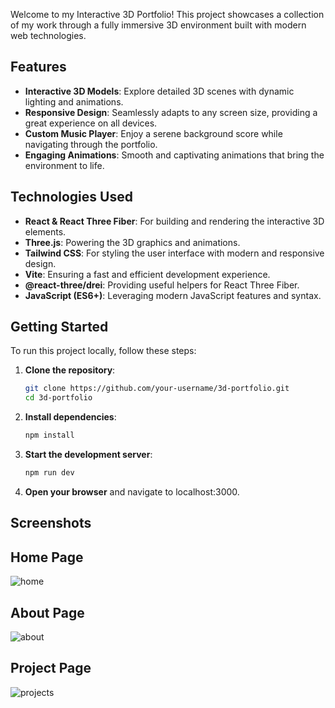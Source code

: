 Welcome to my Interactive 3D Portfolio! This project showcases a collection of my work through a fully immersive 3D environment built with modern web technologies.

## Features

- **Interactive 3D Models**: Explore detailed 3D scenes with dynamic lighting and animations.
- **Responsive Design**: Seamlessly adapts to any screen size, providing a great experience on all devices.
- **Custom Music Player**: Enjoy a serene background score while navigating through the portfolio.
- **Engaging Animations**: Smooth and captivating animations that bring the environment to life.

## Technologies Used

- **React & React Three Fiber**: For building and rendering the interactive 3D elements.
- **Three.js**: Powering the 3D graphics and animations.
- **Tailwind CSS**: For styling the user interface with modern and responsive design.
- **Vite**: Ensuring a fast and efficient development experience.
- **@react-three/drei**: Providing useful helpers for React Three Fiber.
- **JavaScript (ES6+)**: Leveraging modern JavaScript features and syntax.

## Getting Started

To run this project locally, follow these steps:

1. **Clone the repository**:
    ```sh
    git clone https://github.com/your-username/3d-portfolio.git
    cd 3d-portfolio
    ```

2. **Install dependencies**:
    ```sh
    npm install
    ```

3. **Start the development server**:
    ```sh
    npm run dev
    ```

4. **Open your browser** and navigate to localhost:3000.

## Screenshots

## Home Page
![home](https://github.com/Mehak-Mattoo/3d-Portfolio/assets/77096365/3fdc1033-4b15-4036-a2ca-002d250aed42)


## About Page
![about](https://github.com/Mehak-Mattoo/3d-Portfolio/assets/77096365/aa9bf4c1-6e96-49bc-9e42-d5a4e2e764d4)


## Project Page
![projects](https://github.com/Mehak-Mattoo/3d-Portfolio/assets/77096365/b2c4414d-2eb0-4cbf-90ff-304f57e75ab1)

